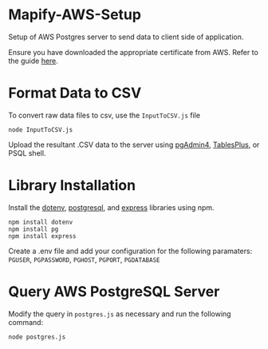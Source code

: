 # Mapify-AWS-Setup

Setup of AWS Postgres server to send data to client side of application. 

Ensure you have downloaded the appropriate certificate from AWS. Refer to the guide <a href="https://docs.aws.amazon.com/AmazonRDS/latest/UserGuide/UsingWithRDS.SSL.html">here</a>.

# Format Data to CSV

To convert raw data files to csv, use the ```InputToCSV.js``` file

```
node InputToCSV.js
```

Upload the resultant .CSV data to the server using <a href="https://www.pgadmin.org/download/pgadmin-4-windows/">pgAdmin4</a>, <a href="https://tableplus.com">TablesPlus</a>, or PSQL shell.

# Library Installation

Install the <a href="https://www.npmjs.com/package/dotenv">dotenv</a>, <a href="https://www.npmjs.com/package/pg">postgresql</a>, and <a href="https://www.npmjs.com/package/express">express</a> libraries using npm.

```
npm install dotenv
npm install pg
npm install express
```

Create a .env file and add your configuration for the following paramaters: ```PGUSER```, ```PGPASSWORD```, ```PGHOST```, ```PGPORT```, ```PGDATABASE```


# Query AWS PostgreSQL Server

Modify the query in ```postgres.js``` as necessary and run the following command:

```
node postgres.js
```